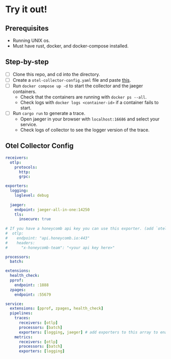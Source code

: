 # Try it out!

## Prerequisites
- Running UNIX os.
- Must have rust, docker, and docker-compose installed.

## Step-by-step
- [ ] Clone this repo, and cd into the directory.
- [ ] Create a `otel-collector-config.yaml` file and paste [this](#otel-collector-config).
- [ ] Run `docker compose up -d` to start the collector and the jaeger containers.
  - Check that the containers are running with `docker ps --all`.
  - Check logs with `docker logs <container-id>` if a container fails to start.
- [ ] Run `cargo run` to generate a trace.
  - Open jaeger in your browser with `localhost:16686` and select your service.
  - Check logs of collector to see the logger version of the trace.

## Otel Collector Config

```yml
receivers:
  otlp:
    protocols:
      http:
      grpc:

exporters:
  logging:
    loglevel: debug
    
  jaeger:
    endpoint: jaeger-all-in-one:14250
    tls:
      insecure: true
      
# If you have a honeycomb api key you can use this exporter. (add `otelp` to the exporters array below)
#  otlp:
#    endpoint: "api.honeycomb.io:443"
#    headers:
#      "x-honeycomb-team": "<your api key here>"

processors:
  batch:

extensions:
  health_check:
  pprof:
    endpoint: :1888
  zpages:
    endpoint: :55679

service:
  extensions: [pprof, zpages, health_check]
  pipelines:
    traces:
      receivers: [otlp]
      processors: [batch]
      exporters: [logging, jaeger] # add exporters to this array to enable them
    metrics:
      receivers: [otlp]
      processors: [batch]
      exporters: [logging]
```

